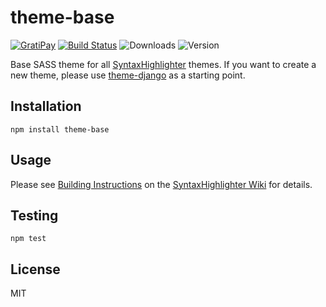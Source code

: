 # theme-base

[![GratiPay](https://img.shields.io/gratipay/user/alexgorbatchev.svg)](https://gratipay.com/alexgorbatchev/)
[![Build Status](https://travis-ci.org/syntaxhighlighter/theme-base.svg)](https://travis-ci.org/syntaxhighlighter/theme-base)
![Downloads](https://img.shields.io/npm/dm/theme-base.svg)
![Version](https://img.shields.io/npm/v/theme-base.svg)

Base SASS theme for all [SyntaxHighlighter](https://github.com/syntaxhighlighter/syntaxhighlighter) themes. If you want to create a new theme, please use [theme-django](https://github.com/syntaxhighlighter/theme-django) as a starting point.

## Installation

```
npm install theme-base
```

## Usage

Please see [Building Instructions](https://github.com/syntaxhighlighter/syntaxhighlighter/wiki/Building) on the [SyntaxHighlighter Wiki](https://github.com/syntaxhighlighter/syntaxhighlighter/wiki) for details.

## Testing

```
npm test
```

## License

MIT
